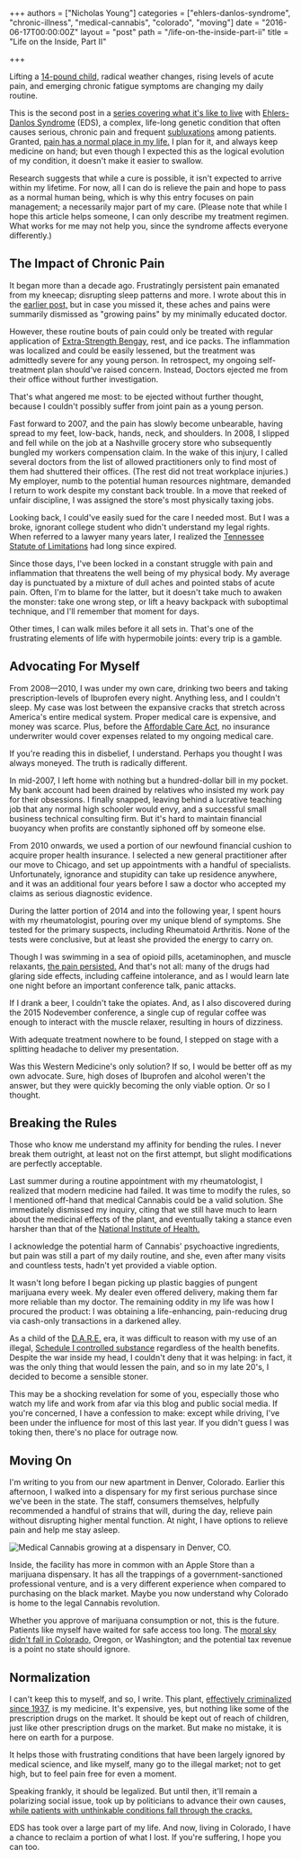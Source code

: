 +++
authors = ["Nicholas Young"]
categories = ["ehlers-danlos-syndrome", "chronic-illness", "medical-cannabis", "colorado", "moving"]
date = "2016-06-17T00:00:00Z"
layout = "post"
path = "/life-on-the-inside-part-ii"
title = "Life on the Inside, Part II"

+++

Lifting a [14-pound child,](/dad-jokes) radical weather changes, rising levels of acute pain, and emerging chronic fatigue symptoms are changing my daily routine.

This is the second post in a [series covering what it's like to live](/life-on-the-inside) with [Ehlers-Danlos Syndrome](http://ehlers-danlos.com/what-is-eds) (EDS), a complex, life-long genetic condition that often causes serious, chronic pain and frequent [subluxations](https://en.wikipedia.org/wiki/Subluxation) among patients. Granted, [pain has a normal place in my life.](/life-on-the-inside) I plan for it, and always keep medicine on hand; but even though I expected this as the logical evolution of my condition, it doesn't make it easier to swallow.

Research suggests that while a cure is possible, it isn't expected to arrive within my lifetime. For now, all I can do is relieve the pain and hope to pass as a normal human being, which is why this entry focuses on pain management; a necessarily major part of my care. (Please note that while I hope this article helps someone, I can only describe my treatment regimen. What works for me may not help you, since the syndrome affects everyone differently.)

## The Impact of Chronic Pain

It began more than a decade ago. Frustratingly persistent pain emanated from my kneecap; disrupting sleep patterns and more. I wrote about this in the [earlier post,](/life-on-the-inside) but in case you missed it, these aches and pains were summarily dismissed as "growing pains" by my minimally educated doctor.

However, these routine bouts of pain could only be treated with regular application of [Extra-Strength Bengay](https://en.wikipedia.org/wiki/Bengay), rest, and ice packs. The inflammation was localized and could be easily lessened, but the treatment was admittedly severe for any young person. In retrospect, my ongoing self-treatment plan should've raised concern. Instead, Doctors ejected me from their office without further investigation.

That's what angered me most: to be ejected without further thought, because I couldn't possibly suffer from joint pain as a young person.

Fast forward to 2007, and the pain has slowly become unbearable, having spread to my feet, low-back, hands, neck, and shoulders. In 2008, I slipped and fell while on the job at a Nashville grocery store who subsequently bungled my workers compensation claim. In the wake of this injury, I called several doctors from the list of allowed practitioners only to find most of them had shuttered their offices. (The rest did not treat workplace injuries.) My employer, numb to the potential human resources nightmare, demanded I return to work despite my constant back trouble. In a move that reeked of unfair discipline, I was assigned the store's most physically taxing jobs.

Looking back, I could've easily sued for the care I needed most. But I was a broke, ignorant college student who didn't understand my legal rights. When referred to a lawyer many years later, I realized the [Tennessee Statute of Limitations](http://thompsonburton.com/litigation/2015/03/10/statutes-of-limitation-how-long-do-you-have-to-file-suit) had long since expired.

Since those days, I've been locked in a constant struggle with pain and inflammation that threatens the well being of my physical body. My average day is punctuated by a mixture of dull aches and pointed stabs of acute pain. Often, I'm to blame for the latter, but it doesn't take much to awaken the monster: take one wrong step, or lift a heavy backpack with suboptimal technique, and I'll remember that moment for days.

Other times, I can walk miles before it all sets in. That's one of the frustrating elements of life with hypermobile joints: every trip is a gamble.

## Advocating For Myself

From 2008&mdash;2010, I was under my own care, drinking two beers and taking prescription-levels of Ibuprofen every night. Anything less, and I couldn't sleep. My case was lost between the expansive cracks that stretch across America's entire medical system. Proper medical care is expensive, and money was scarce. Plus, before the [Affordable Care Act,](http://www.hhs.gov/healthcare/about-the-law/read-the-law) no insurance underwriter would cover expenses related to my ongoing medical care.

If you're reading this in disbelief, I understand. Perhaps you thought I was always moneyed. The truth is radically different.

In mid-2007, I left home with nothing but a hundred-dollar bill in my pocket. My bank account had been drained by relatives who insisted my work pay for their obsessions. I finally snapped, leaving behind a lucrative teaching job that any normal high schooler would envy, and a successful small business technical consulting firm. But it's hard to maintain financial buoyancy when profits are constantly siphoned off by someone else.

From 2010 onwards, we used a portion of our newfound financial cushion to acquire proper health insurance. I selected a new general practitioner after our move to Chicago, and set up appointments with a handful of specialists. Unfortunately, ignorance and stupidity can take up residence anywhere, and it was an additional four years before I saw a doctor who accepted my claims as serious diagnostic evidence.

During the latter portion of 2014 and into the following year, I spent hours with my rheumatologist, pouring over my unique blend of symptoms. She tested for the primary suspects, including Rheumatoid Arthritis. None of the tests were conclusive, but at least she provided the energy to carry on.

Though I was swimming in a sea of opioid pills, acetaminophen, and muscle relaxants, [the pain persisted.](http://www.nature.com/gim/journal/v13/n1/full/gim9201112a.html) And that's not all: many of the drugs had glaring side effects, including caffeine intolerance, and as I would learn late one night before an important conference talk, panic attacks.

If I drank a beer, I couldn't take the opiates. And, as I also discovered during the 2015 Nodevember conference, a single cup of regular coffee was enough to interact with the muscle relaxer, resulting in hours of dizziness.

With adequate treatment nowhere to be found, I stepped on stage with a splitting headache to deliver my presentation.

Was this Western Medicine's only solution? If so, I would be better off as my own advocate. Sure, high doses of Ibuprofen and alcohol weren't the answer, but they were quickly becoming the only viable option. Or so I thought.

## Breaking the Rules

Those who know me understand my affinity for bending the rules. I never break them outright, at least not on the first attempt, but slight modifications are perfectly acceptable.

Last summer during a routine appointment with my rheumatologist, I realized that modern medicine had failed. It was time to modify the rules, so I mentioned off-hand that medical Cannabis could be a valid solution. She immediately dismissed my inquiry, citing that we still have much to learn about the medicinal effects of the plant, and eventually taking a stance even harsher than that of the [National Institute of Health.](https://www.drugabuse.gov/about-nida/noras-blog/2015/04/taking-science-informed-approach-to-medical-marijuana)

I acknowledge the potential harm of Cannabis' psychoactive ingredients, but pain was still a part of my daily routine, and she, even after many visits and countless tests, hadn't yet provided a viable option.

It wasn't long before I began picking up plastic baggies of pungent marijuana every week. My dealer even offered delivery, making them far more reliable than my doctor. The remaining oddity in my life was how I procured the product: I was obtaining a life-enhancing, pain-reducing drug via cash-only transactions in a darkened alley.

As a child of the [D.A.R.E.](https://en.wikipedia.org/wiki/Drug_Abuse_Resistance_Education) era, it was difficult to reason with my use of an illegal, [Schedule I controlled substance](https://en.wikipedia.org/wiki/Removal_of_cannabis_from_Schedule_I_of_the_Controlled_Substances_Act) regardless of the health benefits. Despite the war inside my head, I couldn't deny that it was helping: in fact, it was the only thing that would lessen the pain, and so in my late 20's, I decided to become a sensible stoner.

This may be a shocking revelation for some of you, especially those who watch my life and work from afar via this blog and public social media. If you're concerned, I have a confession to make: except while driving, I've been under the influence for most of this last year. If you didn't guess I was toking then, there's no place for outrage now.

## Moving On

I'm writing to you from our new apartment in Denver, Colorado. Earlier this afternoon, I walked into a dispensary for my first serious purchase since we've been in the state. The staff, consumers themselves, helpfully recommended a handful of strains that will, during the day, relieve pain without disrupting higher mental function. At night, I have options to relieve pain and help me stay asleep.

![Medical Cannabis growing at a dispensary in Denver, CO.](cannabis-grow.jpg)

Inside, the facility has more in common with an Apple Store than a marijuana dispensary. It has all the trappings of a government-sanctioned professional venture, and is a very different experience when compared to purchasing on the black market. Maybe you now understand why Colorado is home to the legal Cannabis revolution.

Whether you approve of marijuana consumption or not, this is the future. Patients like myself have waited for safe access too long. The [moral sky didn't fall in Colorado,](http://www.denverpost.com/2016/06/20/marijuana-use-colorado-teens-marijuana-no-increase) Oregon, or Washington; and the potential tax revenue is a point no state should ignore.

## Normalization

I can't keep this to myself, and so, I write. This plant, [effectively criminalized since 1937,](https://en.wikipedia.org/wiki/Legal_history_of_cannabis_in_the_United_States#Criminalization_.281900s.29) is my medicine. It's expensive, yes, but nothing like some of the prescription drugs on the market. It should be kept out of reach of children, just like other prescription drugs on the market. But make no mistake, it is here on earth for a purpose.

It helps those with frustrating conditions that have been largely ignored by medical science, and like myself, many go to the illegal market; not to get high, but to feel pain free for even a moment.

Speaking frankly, it should be legalized. But until then, it'll remain a polarizing social issue, took up by politicians to advance their own causes, [while patients with unthinkable conditions fall through the cracks.](http://www.chicagoreader.com/chicago/illinois-marijuana-pilot-program-legalization-edibles-homegrown-pipes/Content?oid=21764283)

EDS has took over a large part of my life. And now, living in Colorado, I have a chance to reclaim a portion of what I lost. If you're suffering, I hope you can too.
